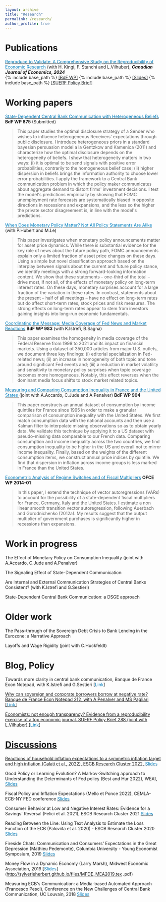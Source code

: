 ```yaml
---
layout: archive
title: "Research"
permalink: /research/
author_profile: true
---
```

 Publications 
======
[<span style="color:#007CBB">Reproduce to Validate: A Comprehensive Study on the Reproducibility of Economic Research</span>](https://onlinelibrary.wiley.com/doi/epdf/10.1111/caje.12728)  (with H. Kingi, F. Stanchi and L.Vilhuber),  **_Canadian Journal of Economics, 2024_**  
 {% include base_path %} [<span style="color:#23272A">[BdF WP]</span>](http://sylverieherbert.github.io/files/wp853.pdf)  {% include base_path %} [<span style="color:#23272A">[Slides]</span>](http://sylverieherbert.github.io/files/Bdf_slides.pdf) {% include base_path %} [<span style="color:#23272A">[SUERF Policy Brief]</span>](http://sylverieherbert.github.io/files/suerf.pdf) 


Working papers
======
[<span style="color:#007CBB">State-Dependent Central Bank Communication with Heterogeneous Beliefs</span>](http://sylverieherbert.github.io/files/wp875.pdf) **BdF WP 875** (Submitted)
> This paper studies the optimal disclosure strategy of a Sender who wishes to influence heterogeneous Receivers' expectations through public disclosure. I introduce heterogeneous priors in a standard bayesian persuasion model a la Gentzkow and Kamenica (2011) and characterize how the optimal disclosure depends on the heterogeneity of beliefs. I show that heterogeneity matters in two ways: (i) it is optimal to be send signals with positive error probabilities, contrarily to the homogeneous belief case; (ii) higher dispersion in beliefs brings the information authority to choose lower error probabilities. I apply the framework to a Central Bank communication problem in which the policy maker communicates about aggregate demand to distort firms' investment decisions. I test the model's predictions empirically by showing that FOMC unemployment rate forecasts are systematically biased in opposite directions in recessions and expansions, and the less so the higher the private sector disagreement is, in line with the model's predictions.

[<span style="color:#007CBB">When Does Monetary Policy Matter? Not All Policy Statements Are Alike </span>](http://sylverieherbert.github.io/files/LifeCycle_compressed.pdf) (with P.Hubert and M.Le)
> This paper investigates when monetary policy announcements matter for asset price dynamics. While there is substantial evidence for the key role of news about the future policy path, FOMC announcements explain only a limited fraction of asset price changes on these days. Using a simple but novel classification approach based on the interplay between signals about the current and future policy stance, we identify meetings with a strong forward-looking information content. We show that these statements – one-third of the total – drive most, if not all, of the effects of monetary policy on long-term interest rates. On these days, monetary surprises account for a large fraction of the variation in these rates. In contrast, statements about the present – half of all meetings – have no effect on long-term rates but do affect short-term rates, stock prices and risk measures. The strong effects on long-term rates appear to stem from investors gaining insights into long-run economic fundamentals.

[<span style="color:#007CBB">Coordinating the Message: Media Coverage of Fed News and Market Reactions</span>](http://sylverieherbert.github.io/files/WP_983.pdf) **BdF WP 983** (with K.Istrefi, B.Sagna)  
>This paper examines the homogeneity in media coverage of the Federal Reserve from 1998 to 2021 and its impact on financial markets. Using a dataset of 350,000 articles from major U.S. outlets, we document three key findings: (i) editorial specialization in Fed-related news; (ii) an increase in homogeneity of both topic and tone around significant Fed events and; (iii) a reduction in market volatility and sensitivity to monetary policy surprises when topic coverage becomes more homogeneous. Notably, this effect reverses when the dominant media focus shifts to stock market related topics.

[<span style="color:#007CBB">Measuring and Comparing Consumption Inequality in France and the United States </span>](http://sylverieherbert.github.io/files/wp904.pdf)  (joint with A.Accardo, C.Jude and A.Penalver)  **BdF WP 904**
> This paper constructs an annual dataset of consumption by income quintiles for France since 1995 in order to make a granular comparison of consumption inequality with the United States. We first match consumption data with the national accounts and then use a Kalman filter to interpolate missing observations so as to obtain yearly data. We validate this technique by applying it to a US dataset with pseudo-missing data comparable to our French data. Comparing consumption and income inequality across the two countries, we find consumption inequality to be higher in the US and overall not to mirror income inequality. Finally, based on the weights of the different consumption items, we construct annual price indices by quintile. We find that dispersion in inflation across income groups is less marked in France than the United States. 

[<span style="color:#007CBB">Econometric Analysis of Regime Switches and of Fiscal Multipliers</span>](http://sylverieherbert.github.io/files/WP2014-01.pdf) 
**OFCE WP 2014-01**
>In this paper, I extend the technique of vector autoregressions (VARs) to account for the possibility of a state-dependent fiscal multipliers for France, Germany, Italy and the United States. I estimate a non linear smooth transition vector autoregression, following Auerbach and Gorodnichenko (2012a). My results suggest that the output multiplier of government purchases is significantly higher in recessions than expansions. 


Work in progress
======
The Effect of Monetary Policy on Consumption Inequality (joint with A.Accardo, C.Jude and A.Penalver)

The Signaling Effect of State-Dependent Communication

Are Internal and External Communication Strategies of Central Banks Consistent? (with K.Istrefi and G.Sestieri)

State-Dependent Central Bank Communication: a DSGE approach

Older work
======
The Pass-through of the Sovereign Debt Crisis to Bank Lending in the Eurozone: a Narrative Approach 

Layoffs and Wage Rigidity (joint with C.Huckfeldt)

Blog, Policy
======
Towards more clarity in central bank communication, Banque de France Econ Notepad, with K.Istrefi and G.Sestieri [<span style="color:#007CBB">Link</span>]<a href="https://www.banque-france.fr/en/publications-and-statistics/publications/towards-more-clarity-central-bank-communication">

Why can sovereign and corporate borrowers borrow at negative rate? Banque de France Econ Notepad 212, with A.Penalver and MS Pagliari [<span style="color:#007CBB">Link</span>]<a href="https://blocnotesdeleco.banque-france.fr/en/blog-entry/why-can-sovereign-and-corporate-borrowers-some-countries-borrow-negative-rates">

Economists: not enough transparency? Evidence from a reproducibility exercise of a top economic journal. SUERF Policy Brief 288 (joint with L.Vilhuber) [<span style="color:#007CBB">Link</span>]<a href="https://www.suerf.org/suer-policy-brief/41583/economists-not-enough-transparency-evidence-from-a-reproducibility-exercise-of-a-top-economic-journal">


Discussions
======
Reactions of household inflation expectations to a symmetric inflation target and high inflation (Galati et al., 2022), ESCB Research Cluster 2022, [<span style="color:#007CBB">Slides</span>](http://sylverieherbert.github.io/files/ESCB_1022.pdf)

Good Policy or Learning Evolution? A Markov-Switching approach to Understanding the Determinants of Fed policy (Best and Hur 2022), WEAI, [<span style="color:#007CBB">Slides</span>](http://sylverieherbert.github.io/files/Best2022_discussion.pdf)

Fiscal Policy and Inflation Expectations (Mello et Ponce 2022), CEMLA-ECB-NY FED conference [<span style="color:#007CBB">Slides</span>](http://sylverieherbert.github.io/files/FiscalPolicy.pdf)

Consumer Behavior at Low and Negative Interest Rates: Evidence for a Savings' Reversal (Felici et al. 2021), ESCB Research Cluster 2021 [<span style="color:#007CBB">Slides</span>](http://sylverieherbert.github.io/files/discussion_ESCB21.pdf)

Reading Between the Line: Using Text Analysis to Estimate the Loss Function of the ECB (Paloviita et al. 2020) - ESCB Research Cluster 2020 [<span style="color:#007CBB">Slides</span>](http://sylverieherbert.github.io/files/ESCB_confOct20_Herbert.pdf)

Fireside Chats: Communication and Consumers' Expectations in the Great Depression (Mathieu Pedemonte), Columbia University - Young Economist Symposium, 2019 [<span style="color:#007CBB">Slides</span>](http://sylverieherbert.github.io/files/discussion_Pedemonte.pdf)

Money Flow in a Dynamic Economy (Larry Marsh), Midwest Economic Association, 2019 [<span style="color:#007CBB">Slides</span>](http://sylverieherbert.github.io/files/MFDE_MEA2019.tex .pdf)


Measuring ECB's Communication: a Media-based Automated Approach (Francesco Pesci), Conference on the New Challenges of Central Bank Communication, UC Louvain, 2018 [<span style="color:#007CBB">Slides</span>](http://sylverieherbert.github.io/files/Pesci2018_discussion.pdf)
